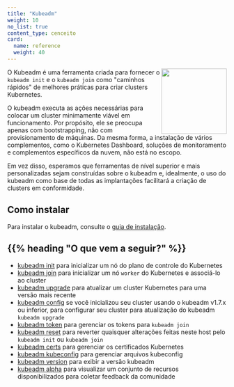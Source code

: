 ```yaml
---
title: "Kubeadm"
weight: 10
no_list: true
content_type: cenceito
card:
  name: reference
  weight: 40
---
```


<img src="/images/kubeadm-stacked-color.png" align="right" width="150px">O Kubeadm é uma ferramenta criada para fornecer o `kubeadm init` e o `kubeadm join` como "caminhos rápidos" de melhores práticas para criar clusters Kubernetes.

O kubeadm executa as ações necessárias para colocar um cluster minimamente viável em funcionamento. Por propósito, ele se preocupa apenas com bootstrapping, não com provisionamento de máquinas. Da mesma forma, a instalação de vários complementos, como o Kubernetes Dashboard, soluções de monitoramento e complementos específicos da nuvem, não está no escopo.

Em vez disso, esperamos que ferramentas de nível superior e mais personalizadas sejam construídas sobre o kubeadm e, idealmente, o uso do kubeadm como base de todas as implantações facilitará a criação de clusters em conformidade.

## Como instalar

Para instalar o kubeadm, consulte o [guia de instalação](/pt-br/docs/setup/production-environment/tools/kubeadm/install-kubeadm).

## {{% heading "O que vem a seguir?" %}}

* [kubeadm init](/docs/reference/setup-tools/kubeadm/kubeadm-init) para inicializar um nó do plano de controle do Kubernetes 
* [kubeadm join](/docs/reference/setup-tools/kubeadm/kubeadm-join) para inicializar um nó `worker` do Kubernetes e associá-lo ao cluster
* [kubeadm upgrade](/docs/reference/setup-tools/kubeadm/kubeadm-upgrade) para atualizar um cluster Kubernetes para uma versão mais recente
* [kubeadm config](/docs/reference/setup-tools/kubeadm/kubeadm-config) se você inicializou seu cluster usando o kubeadm v1.7.x ou inferior, para configurar seu cluster para atualização do kubeadm `kubeadm upgrade`
* [kubeadm token](/docs/reference/setup-tools/kubeadm/kubeadm-token) para gerenciar os tokens para `kubeadm join`
* [kubeadm reset](/docs/reference/setup-tools/kubeadm/kubeadm-reset) para reverter quaisquer alterações feitas neste host pelo `kubeadm init` ou `kubeadm join`
* [kubeadm certs](/docs/reference/setup-tools/kubeadm/kubeadm-certs) para gerenciar os certificados Kubernetes
* [kubeadm kubeconfig](/docs/reference/setup-tools/kubeadm/kubeadm-kubeconfig) para gerenciar arquivos kubeconfig
* [kubeadm version](/docs/reference/setup-tools/kubeadm/kubeadm-version) para exibir a versão kubeadm
* [kubeadm alpha](/docs/reference/setup-tools/kubeadm/kubeadm-alpha) para visualizar um conjunto de recursos disponibilizados para coletar feedback da comunidade
